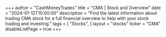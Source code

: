 +++
author = "CashMoneyTrades"
title = "CMA | Stock and Overview"
date = "2024-01-12T10:00:00"
description = "Find the latest information about trading CMA stock for a full financial overview to help with your stock trading and investing."
tags = [
   "Stocks",
]
layout = "stocks"
ticker = "CMA"
disableListPage = true
+++
